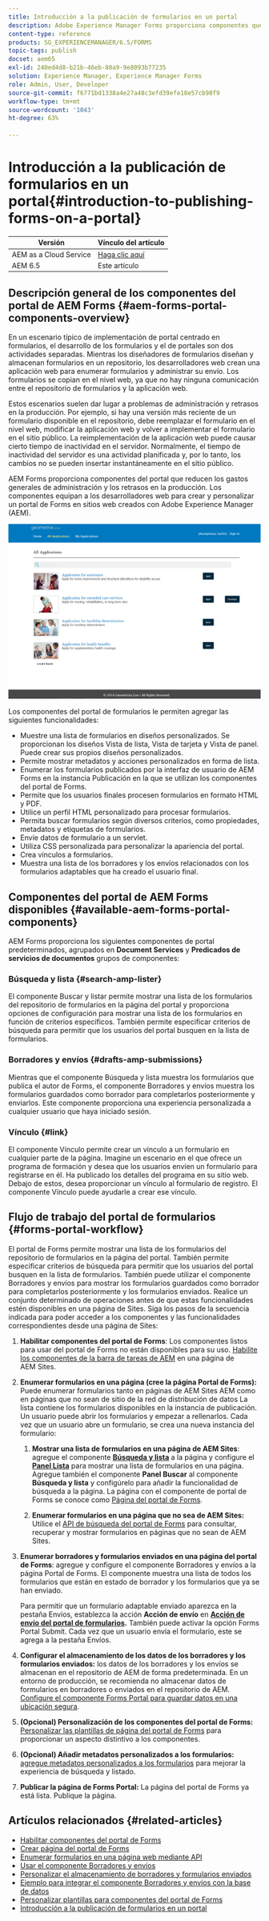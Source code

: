 ```yaml
---
title: Introducción a la publicación de formularios en un portal
description: Adobe Experience Manager Forms proporciona componentes que puede utilizar para crear su portal de Forms. Este artículo le presenta los componentes disponibles del portal de Forms.
content-type: reference
products: SG_EXPERIENCEMANAGER/6.5/FORMS
topic-tags: publish
docset: aem65
exl-id: 240ed4d8-b21b-46eb-80a9-9e8093b77235
solution: Experience Manager, Experience Manager Forms
role: Admin, User, Developer
source-git-commit: f6771bd1338a4e27a48c3efd39efe18e57cb98f9
workflow-type: tm+mt
source-wordcount: '1043'
ht-degree: 63%

---
```


# Introducción a la publicación de formularios en un portal{#introduction-to-publishing-forms-on-a-portal}

| Versión | Vínculo del artículo |
| -------- | ---------------------------- |
| AEM as a Cloud Service | [Haga clic aquí](https://experienceleague.adobe.com/docs/experience-manager-cloud-service/content/forms/adaptive-forms-authoring/authoring-adaptive-forms-foundation-components/configure-forms-portal.html?lang=es) |
| AEM 6.5 | Este artículo |


## Descripción general de los componentes del portal de AEM Forms {#aem-forms-portal-components-overview}

En un escenario típico de implementación de portal centrado en formularios, el desarrollo de los formularios y el de portales son dos actividades separadas. Mientras los diseñadores de formularios diseñan y almacenan formularios en un repositorio, los desarrolladores web crean una aplicación web para enumerar formularios y administrar su envío. Los formularios se copian en el nivel web, ya que no hay ninguna comunicación entre el repositorio de formularios y la aplicación web.

Estos escenarios suelen dar lugar a problemas de administración y retrasos en la producción. Por ejemplo, si hay una versión más reciente de un formulario disponible en el repositorio, debe reemplazar el formulario en el nivel web, modificar la aplicación web y volver a implementar el formulario en el sitio público. La reimplementación de la aplicación web puede causar cierto tiempo de inactividad en el servidor. Normalmente, el tiempo de inactividad del servidor es una actividad planificada y, por lo tanto, los cambios no se pueden insertar instantáneamente en el sitio público.

AEM Forms proporciona componentes del portal que reducen los gastos generales de administración y los retrasos en la producción. Los componentes equipan a los desarrolladores web para crear y personalizar un portal de Forms en sitios web creados con Adobe Experience Manager (AEM).

![Portal de AEM Forms](assets/aem-forms-portal.png)

Los componentes del portal de formularios le permiten agregar las siguientes funcionalidades:

* Muestre una lista de formularios en diseños personalizados. Se proporcionan los diseños Vista de lista, Vista de tarjeta y Vista de panel. Puede crear sus propios diseños personalizados.
* Permite mostrar metadatos y acciones personalizados en forma de lista.
* Enumerar los formularios publicados por la interfaz de usuario de AEM Forms en la instancia Publicación en la que se utilizan los componentes del portal de Forms.
* Permite que los usuarios finales procesen formularios en formato HTML y PDF.
* Utilice un perfil HTML personalizado para procesar formularios.
* Permita buscar formularios según diversos criterios, como propiedades, metadatos y etiquetas de formularios.
* Envíe datos de formulario a un servlet.
* Utiliza CSS personalizada para personalizar la apariencia del portal.
* Crea vínculos a formularios.
* Muestra una lista de los borradores y los envíos relacionados con los formularios adaptables que ha creado el usuario final.

## Componentes del portal de AEM Forms disponibles {#available-aem-forms-portal-components}

AEM Forms proporciona los siguientes componentes de portal predeterminados, agrupados en **Document Services** y **Predicados de servicios de documentos** grupos de componentes:

### Búsqueda y lista {#search-amp-lister}

El componente Buscar y listar permite mostrar una lista de los formularios del repositorio de formularios en la página del portal y proporciona opciones de configuración para mostrar una lista de los formularios en función de criterios específicos. También permite especificar criterios de búsqueda para permitir que los usuarios del portal busquen en la lista de formularios.

### Borradores y envíos {#drafts-amp-submissions}

Mientras que el componente Búsqueda y lista muestra los formularios que publica el autor de Forms, el componente Borradores y envíos muestra los formularios guardados como borrador para completarlos posteriormente y enviarlos. Este componente proporciona una experiencia personalizada a cualquier usuario que haya iniciado sesión.

### Vínculo {#link}

El componente Vínculo permite crear un vínculo a un formulario en cualquier parte de la página. Imagine un escenario en el que ofrece un programa de formación y desea que los usuarios envíen un formulario para registrarse en él. Ha publicado los detalles del programa en su sitio web. Debajo de estos, desea proporcionar un vínculo al formulario de registro. El componente Vínculo puede ayudarle a crear ese vínculo.

## Flujo de trabajo del portal de formularios {#forms-portal-workflow}

El portal de Forms permite mostrar una lista de los formularios del repositorio de formularios en la página del portal. También permite especificar criterios de búsqueda para permitir que los usuarios del portal busquen en la lista de formularios. También puede utilizar el componente Borradores y envíos para mostrar los formularios guardados como borrador para completarlos posteriormente y los formularios enviados. Realice un conjunto determinado de operaciones antes de que estas funcionalidades estén disponibles en una página de Sites. Siga los pasos de la secuencia indicada para poder acceder a los componentes y las funcionalidades correspondientes desde una página de Sites:

1. **Habilitar componentes del portal de Forms**: Los componentes listos para usar del portal de Forms no están disponibles para su uso. [Habilite los componentes de la barra de tareas de AEM](/help/forms/using/enabling-forms-portal-components.md) en una página de AEM Sites.
1. **Enumerar formularios en una página (cree la página Portal de Forms):** Puede enumerar formularios tanto en páginas de AEM Sites AEM como en páginas que no sean de sitio de la red de distribución de datos La lista contiene los formularios disponibles en la instancia de publicación. Un usuario puede abrir los formularios y empezar a rellenarlos. Cada vez que un usuario abre un formulario, se crea una nueva instancia del formulario:

   1. **Mostrar una lista de formularios en una página de AEM Sites**: agregue el componente **[Búsqueda y lista](../../forms/using/creating-form-portal-page.md)** a la página y configure el **[Panel Lista](../../forms/using/creating-form-portal-page.md#p-list-pane-p)** para mostrar una lista de formularios en una página. Agregue también el componente **Panel Buscar** al componente **Búsqueda y lista** y configúrelo para añadir la funcionalidad de búsqueda a la página. La página con el componente de portal de Forms se conoce como [Página del portal de Forms](../../forms/using/creating-form-portal-page.md).

   1. **Enumerar formularios en una página que no sea de AEM Sites:** Utilice el [API de búsqueda del portal de Forms](/help/forms/using/listing-forms-webpage-using-apis.md) para consultar, recuperar y mostrar formularios en páginas que no sean de AEM Sites.

1. **Enumerar borradores y formularios enviados en una página del portal de Forms**: agregue y configure el componente Borradores y envíos a la página Portal de Forms. El componente muestra una lista de todos los formularios que están en estado de borrador y los formularios que ya se han enviado.

   Para permitir que un formulario adaptable enviado aparezca en la pestaña Envíos, establezca la acción **Acción de envío** en **[Acción de envío del portal de formularios](configuring-submit-actions.md).** También puede activar la opción Forms Portal Submit. Cada vez que un usuario envía el formulario, este se agrega a la pestaña Envíos.

1. **Configurar el almacenamiento de los datos de los borradores y los formularios enviados:** los datos de los borradores y los envíos se almacenan en el repositorio de AEM de forma predeterminada. En un entorno de producción, se recomienda no almacenar datos de formularios en borradores o enviados en el repositorio de AEM. [Configure el componente Forms Portal para guardar datos en una ubicación segura](../../forms/using/draft-submission-component.md#customizing-the-storage).
1. **(Opcional) Personalización de los componentes del portal de Forms:** [Personalizar las plantillas de página del portal de Forms](../../forms/using/customizing-templates-forms-portal-components.md) para proporcionar un aspecto distintivo a los componentes.
1. **(Opcional) Añadir metadatos personalizados a los formularios:** [agregue metadatos personalizados a los formularios](../../forms/using/customizing-templates-forms-portal-components.md) para mejorar la experiencia de búsqueda y listado.
1. **Publicar la página de Forms Portal:** La página del portal de Forms ya está lista. Publique la página.

## Artículos relacionados {#related-articles}

* [Habilitar componentes del portal de Forms](/help/forms/using/enabling-forms-portal-components.md)
* [Crear página del portal de Forms](../../forms/using/creating-form-portal-page.md)
* [Enumerar formularios en una página web mediante API](/help/forms/using/listing-forms-webpage-using-apis.md)
* [Usar el componente Borradores y envíos](../../forms/using/draft-submission-component.md)
* [Personalizar el almacenamiento de borradores y formularios enviados](../../forms/using/draft-submission-component.md#customizing-the-storage)
* [Ejemplo para integrar el componente Borradores y envíos con la base de datos](integrate-draft-submission-database.md)
* [Personalizar plantillas para componentes del portal de Forms](../../forms/using/customizing-templates-forms-portal-components.md)
* [Introducción a la publicación de formularios en un portal](../../forms/using/introduction-publishing-forms.md)
